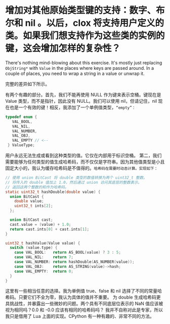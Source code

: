 # 增加对其他原始类型键的支持：数字、布尔和 nil 。以后，clox 将支持用户定义的类。如果我们想支持作为这些类的实例的键，这会增加怎样的复杂性？

There's nothing mind-blowing about this exercise. It's mostly just replacing
`ObjString*` with `Value` in the places where keys are passed around. In a
couple of places, you need to wrap a string in a value or unwrap it.

完整的差异如下所示。

有两个有趣的部分。首先，我们不能再使用 NULL 作为键来表示空桶。键现在是 Value 类型，而不是指针，因此没有 NULL。我们可以使用 nil，但请记住，nil 现在也是一个有效的键！相反，我添加了一个单例值类型，`“empty”：`

```c
typedef enum {
   VAL_BOOL,
   VAL_NIL,
   VAL_NUMBER,
   VAL_OBJ,
   VAL_EMPTY // <--
 } ValueType;
```

用户永远无法生成或看到这种类型的值。它仅在内部用于标识空桶。
第二，我们需要能够为任何类型的值生成哈希码，而不仅仅是字符串。因为其他值类型是小且固定大小的，我认为缓存哈希码是不值得的。`哈希码在需要时动态计算。实现如下：`

```C
// 使用 union BitCast 将 double 类型的数值转换为两个 uint32_t 整数。
// 将传入的 double 值加上 1.0，然后通过 union 访问其底层的整数表示。
// 返回这两个整数的和作为哈希码。
static uint32_t hashDouble(double value) {
  union BitCast {
    double value;
    uint32_t ints[2];
  };

  union BitCast cast;
  cast.value = (value) + 1.0;
  return cast.ints[0] + cast.ints[1];
}

uint32_t hashValue(Value value) {
  switch (value.type) {
    case VAL_BOOL:   return AS_BOOL(value) ? 3 : 5;
    case VAL_NIL:    return 7;
    case VAL_NUMBER: return hashDouble(AS_NUMBER(value));
    case VAL_OBJ:    return AS_STRING(value)->hash;
    case VAL_EMPTY:  return 0;
  }
}
```

这里有一些相当任意的选择。我为单例值 true、false 和 nil 选择了不同的常量哈希码。只要它们不全为零，我认为具体的值并不重要。
为 double 生成哈希码更具挑战性，并暴露出一些微妙的问题。两个具有不同底层位表示的 NaN 值应该被视为相同吗？0.0 和 -0.0 应该有相同的哈希码吗？
我并不自称对此是专家，所以我只是借用了 Lua 上面的实现。CPython 有一种有趣的、非常不同的方法。
